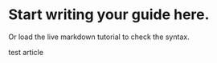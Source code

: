 # Start writing your guide here.

Or load the live markdown tutorial to check the syntax.

test article